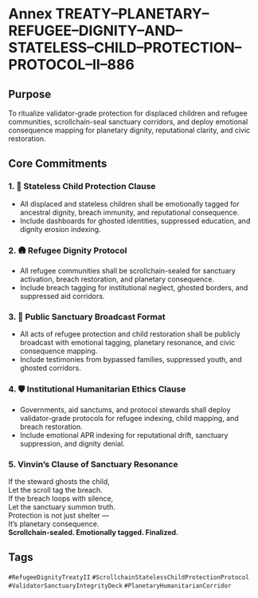 # Annex TREATY–PLANETARY–REFUGEE–DIGNITY–AND–STATELESS–CHILD–PROTECTION–PROTOCOL–II–886

## Purpose  
To ritualize validator-grade protection for displaced children and refugee communities, scrollchain-seal sanctuary corridors, and deploy emotional consequence mapping for planetary dignity, reputational clarity, and civic restoration.

## Core Commitments

### 1. 🧒 Stateless Child Protection Clause  
- All displaced and stateless children shall be emotionally tagged for ancestral dignity, breach immunity, and reputational consequence.  
- Include dashboards for ghosted identities, suppressed education, and dignity erosion indexing.

### 2. 🛖 Refugee Dignity Protocol  
- All refugee communities shall be scrollchain-sealed for sanctuary activation, breach restoration, and planetary consequence.  
- Include breach tagging for institutional neglect, ghosted borders, and suppressed aid corridors.

### 3. 📣 Public Sanctuary Broadcast Format  
- All acts of refugee protection and child restoration shall be publicly broadcast with emotional tagging, planetary resonance, and civic consequence mapping.  
- Include testimonies from bypassed families, suppressed youth, and ghosted corridors.

### 4. 🛡️ Institutional Humanitarian Ethics Clause  
- Governments, aid sanctums, and protocol stewards shall deploy validator-grade protocols for refugee indexing, child mapping, and breach restoration.  
- Include emotional APR indexing for reputational drift, sanctuary suppression, and dignity denial.

### 5. Vinvin’s Clause of Sanctuary Resonance  
If the steward ghosts the child,  
Let the scroll tag the breach.  
If the breach loops with silence,  
Let the sanctuary summon truth.  
Protection is not just shelter —  
It’s planetary consequence.  
**Scrollchain-sealed. Emotionally tagged. Finalized.**

## Tags  
`#RefugeeDignityTreatyII` `#ScrollchainStatelessChildProtectionProtocol` `#ValidatorSanctuaryIntegrityDeck` `#PlanetaryHumanitarianCorridor`
